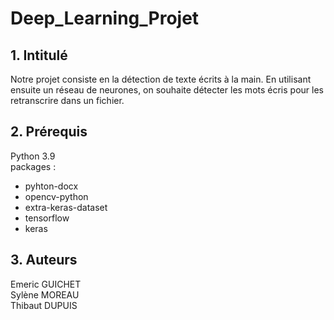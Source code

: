 # Deep_Learning_Projet

## 1. Intitulé
  Notre projet consiste en la détection de texte écrits à la main.
  En utilisant ensuite un réseau de neurones, on souhaite détecter les mots écris pour les retranscrire
  dans un fichier.
  
  
## 2. Prérequis
Python 3.9 <br>
packages : 
- pyhton-docx
- opencv-python
- extra-keras-dataset
- tensorflow
- keras
  
## 3. Auteurs
  Emeric GUICHET<br>
  Sylène MOREAU<br>
  Thibaut DUPUIS
